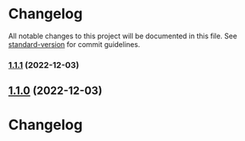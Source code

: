 # Changelog

All notable changes to this project will be documented in this file. See [standard-version](https://github.com/conventional-changelog/standard-version) for commit guidelines.

### [1.1.1](https://github.com/Siumauricio/rippleui/compare/v2.1.2-beta.1...v1.1.1) (2022-12-03)

## [1.1.0](https://github.com/Siumauricio/rippleui/compare/v2.1.2-beta.1...v1.1.0) (2022-12-03)

# Changelog
